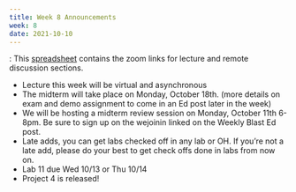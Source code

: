 ```yaml
---
title: Week 8 Announcements
week: 8
date: 2021-10-10
---
```


: This [spreadsheet](https://docs.google.com/spreadsheets/d/1AOTqtiqEgyYB3w33_C-WA9fn8hcIw4H9ENL2htZMyGA/edit?usp=sharing) contains the zoom links for lecture and remote discussion sections.

<ul>
<li> Lecture this week will be virtual and asynchronous </li>
<li> The midterm will take place on Monday, October 18th. (more details on exam and demo assignment to come in an Ed post later in the week) </li>
<li> We will be hosting a midterm review session on Monday, October 11th 6-8pm. Be sure to sign up on the wejoinin linked on the Weekly Blast Ed post. </li>
<li> Late adds, you can get labs checked off in any lab or OH. If you’re not a late add, please do your best to get check offs done in labs from now on.  </li>
<li> Lab 11 due Wed 10/13 or Thu 10/14 </li>
<li> Project 4 is released! </li>
</ul>
